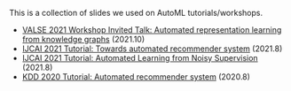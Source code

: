 This is a collection of slides we used on AutoML tutorials/workshops.

- [VALSE 2021 Workshop Invited Talk: Automated representation learning from knowledge graphs](https://github.com/AutoML-Research/AutoML-Tutorial/blob/master/Valse-2021-Talk/20211010-Valse.pdf) (2021.10)
- [IJCAI 2021 Tutorial: Towards automated recommender system](https://quanmingyao.github.io/AutoML.github.io/ijcai21-tutorial.html) (2021.8)
- [IJCAI 2021 Tutorial: Automated Learning from Noisy Supervision](https://wsl-workshop.github.io/ijcai2021tutorial/part4.pdf) (2021.8)
- [KDD 2020 Tutorial: Automated recommender system](https://sites.google.com/view/kdd20-marketplace-autorecsys/) (2020.8)

